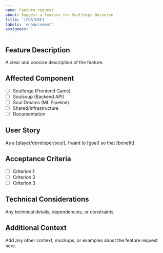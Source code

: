 ```yaml
---
name: Feature request
about: Suggest a feature for Soulforge Universe
title: '[FEATURE] '
labels: 'enhancement'
assignees: ''
---
```


## Feature Description
A clear and concise description of the feature.

## Affected Component
- [ ] Soulforge (Frontend Game)
- [ ] Soulsoup (Backend API)
- [ ] Soul Dreams (ML Pipeline)
- [ ] Shared/Infrastructure
- [ ] Documentation

## User Story
As a [player/developer/soul], I want to [goal] so that [benefit].

## Acceptance Criteria
- [ ] Criterion 1
- [ ] Criterion 2
- [ ] Criterion 3

## Technical Considerations
Any technical details, dependencies, or constraints.

## Additional Context
Add any other context, mockups, or examples about the feature request here.